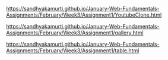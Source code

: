 https://sandhyakamurti.github.io/January-Web-Fundamentals-Assignments/February/Week3/Assignment1/YoutubeClone.html

https://sandhyakamurti.github.io/January-Web-Fundamentals-Assignments/February/Week3/Assignment1/gallery.html

https://sandhyakamurti.github.io/January-Web-Fundamentals-Assignments/February/Week3/Assignment1/table.html
